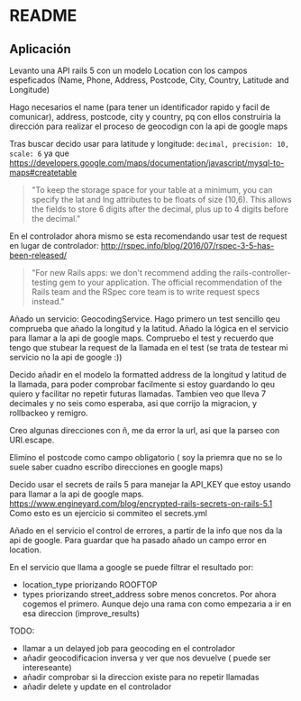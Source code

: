 # README

## Aplicación
Levanto una API rails 5 con un modelo Location con los campos espeficados (Name, Phone, Address, Postcode, City, Country, Latitude and Longitude)

Hago necesarios el name (para tener un identificador rapido y facil de comunicar), address, postcode, city y country, pq con ellos construiria la dirección para realizar el proceso de geocodign con la api de google maps

Tras buscar decido usar para latitude y longitude:
```decimal, precision: 10, scale: 6```
ya que https://developers.google.com/maps/documentation/javascript/mysql-to-maps#createtable
>"To keep the storage space for your table at a minimum, you can specify the lat and lng attributes to be floats of size (10,6). This allows the fields to store 6 digits after the decimal, plus up to 4 digits before the decimal."

En el controlador ahora mismo se esta recomendando usar test de request en lugar de controlador:
http://rspec.info/blog/2016/07/rspec-3-5-has-been-released/
>"For new Rails apps: we don't recommend adding the rails-controller-testing gem to your application. The official recommendation of the Rails team and the RSpec core team is to write request specs instead."

Añado un servicio: GeocodingService.
Hago primero un test sencillo qeu comprueba que añado la longitud y la latitud.
Añado la lógica en el servicio para llamar a la api de google maps.
Compruebo el test y recuerdo que tengo que 
 stubear la request de la llamada en el test (se trata de testear mi servicio no la api de google :))

 Decido añadir en el modelo la formatted address de la longitud y latitud de la llamada, para poder comprobar facilmente si estoy guardando lo qeu quiero y facilitar no repetir futuras llamadas.
 Tambien veo que lleva 7 decimales y no seis como esperaba, asi que corrijo la migracion, y rollbackeo y remigro.

Creo algunas direcciones con ñ, me da error la url, asi que la parseo con URI.escape.

Elimino el postcode como campo obligatorio ( soy la priemra que no se lo suele saber cuadno escribo direcciones en google maps)

Decido usar el  secrets de rails 5 para manejar la API_KEY que estoy usando para llamar a la api de google maps. 
https://www.engineyard.com/blog/encrypted-rails-secrets-on-rails-5.1
Como esto es un ejercicio si commiteo el secrets.yml

Añado en el servicio el control de errores, a partir de la info que nos da la api de google.
Para guardar que ha pasado añado un campo error en location.

En el servicio que llama a google se puede filtrar el resultado por:
- location_type priorizando ROOFTOP
- types priorizando street_address sobre menos concretos.
Por ahora cogemos el primero. Aunque dejo una rama con como empezaria a ir en esa direccion (improve_results)


 TODO:
 - llamar a un delayed job para geocoding en el controlador
 - añadir geocodificacion inversa y ver que nos devuelve ( puede ser intereseante)
 - añadir comprobar si la direccion existe para no repetir llamadas
 - añadir delete y update en el controlador
